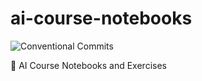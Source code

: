 # ai-course-notebooks

![Conventional Commits](https://img.shields.io/badge/Conventional%20Commits-1.0.0-ff69b4.svg)

📓 AI Course Notebooks and Exercises